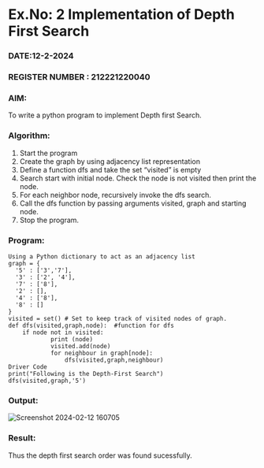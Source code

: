 # Ex.No: 2  Implementation of Depth First Search
### DATE:12-2-2024                                                                            
### REGISTER NUMBER : 212221220040
### AIM: 
To write a python program to implement Depth first Search. 
### Algorithm:
1. Start the program
2. Create the graph by using adjacency list representation
3. Define a function dfs and take the set “visited” is empty 
4. Search start with initial node. Check the node is not visited then print the node.
5. For each neighbor node, recursively invoke the dfs search.
6. Call the dfs function by passing arguments visited, graph and starting node.
7. Stop the program.
### Program:
~~~
Using a Python dictionary to act as an adjacency list
graph = {
  '5' : ['3','7'],
  '3' : ['2', '4'],
  '7' : ['8'],
  '2' : [],
  '4' : ['8'],
  '8' : []
}
visited = set() # Set to keep track of visited nodes of graph.
def dfs(visited,graph,node):  #function for dfs 
    if node not in visited:
        	print (node)
        	visited.add(node)
        	for neighbour in graph[node]:
        	    dfs(visited,graph,neighbour)
Driver Code
print("Following is the Depth-First Search")
dfs(visited,graph,'5')
~~~


### Output:
![Screenshot 2024-02-12 160705](https://github.com/PREETHI-B0/AI_Lab_2023-24/assets/136311079/dfced74d-8eb1-40cc-9310-b77f5282ae08)



### Result:
Thus the depth first search order was found sucessfully.
